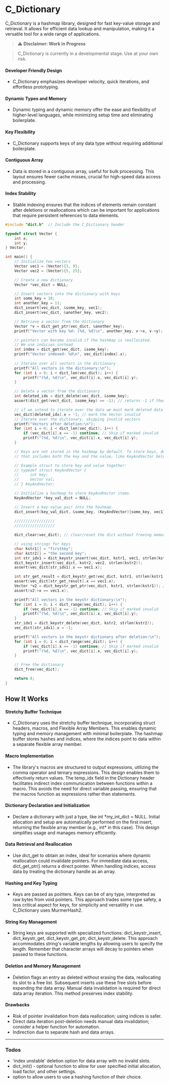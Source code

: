 # C_Dictionary
C_Dictionary is a hashmap library, designed for fast key-value storage and retrieval. It allows for efficient data lookup and manipulation, making it a versatile tool for a wide range of applications.

> :warning: **Disclaimer: Work in Progress**

> C_Dictionary is currently in a developmental stage. Use at your own risk.

#### Developer Friendly Design
- C_Dictionary emphasizes developer velocity, quick iterations, and effortless prototyping.

#### Dynamic Types and Memory
- Dynamic typing and dynamic memory offer the ease and flexibility of higher-level languages, while minimizing setup time and eliminating boilerplate.

#### Key Flexibility
- C_Dictionary supports keys of any data type without requiring additional boilerplate.

#### Contiguous Array
- Data is stored in a contiguous array, useful for bulk processing. This layout ensures fewer cache misses, crucial for high-speed data access and processing.

#### Index Stability
- Stable indexing ensures that the indices of elements remain constant after deletions or reallocations which can be important for applications that require persistent references to data elements.

```c
#include "dict.h"  // Include the C_Dictionary header

typedef struct Vector {
    int x;
    int y;
} Vector;

int main() {
    // Initialize two vectors
    Vector vec1 = (Vector){3, 9};
    Vector vec2 = (Vector){5, 25};

    // Create a new dictionary
    Vector *vec_dict = NULL;

    // Insert vectors into the dictionary with keys
    int some_key = 10;
    int another_key = 11;
    dict_insert(vec_dict, &some_key, vec1);
    dict_insert(vec_dict, &another_key, vec2);

    // Retrieve a vector from the dictionary
    Vector *v = dict_get_ptr(vec_dict, &another_key);  
    printf("Vector with key %d: (%d, %d)\n", another_key, v->x, v->y);

    // pointers can become invalid if the hashmap is reallocated. 
    // We use indicies instead
    int index = dict_get(vec_dict, &some_key);
    printf("Vector indexed: %d\n", vec_dict[index].x);
    
    // Iterate over all vectors in the dictionary
    printf("All vectors in the dictionary:\n");
    for (int i = 0; i < dict_len(vec_dict); i++) {
        printf("(%d, %d)\n", vec_dict[i].x, vec_dict[i].y);
    }

    // Delete a vector from the dictionary
    int deleted_idx = dict_delete(vec_dict, &some_key);
    assert(dict_get(vect_dict, &some_key) == -1); // returns -1 if there is no entry found

    // if we intend to iterate over the data we must mark deleted data as invalid
    vec_dict[deleted_idx].x = -1; // mark the Vector invalid
    // Iterate over the dictionary, skipping invalid vectors
    printf("Vectors after deletion:\n");
    for (int i = 0; i < dict_len(vec_dict); i++) {
        if (vec_dict[i].x == -1) continue; // Skip if marked invalid
        printf("(%d, %d)\n", vec_dict[i].x, vec_dict[i].y); 
    }

    // Keys are not stored in the hashmap by default. To store keys, define a struct 
    // that includes both the key and the value, like KeyAndVector below.

    // Example struct to store key and value together:
    // typedef struct KeyAndVector {
    //     int key;
    //     Vector val;
    // } KeyAndVector;

    // Initialize a hashmap to store KeyAndVector items.
    KeyAndVector *key_val_dict = NULL;

    // Insert a key-value pair into the hashmap.
    dict_insert(key_val_dict, &some_key, (KeyAndVector){some_key, vec1});
    
    //////////////////
    //////////////////

    dict_clear(vec_dict); // clear/reset the dict without freeing memory

    // using strings for keys
    char kstr1[] = "firstkey";
    char kstr2[] = "the second key";
    int str_idx1 = dict_keystr_insert(vec_dict, kstr1, vec1, strlen(kstr1));
    dict_keystr_insert(vec_dict, kstr2, vec2, strlen(kstr2));
    assert(vec_dict[str_idx1].x == vec1.x);

    int str_get_result = dict_keystr_get(vec_dict, kstr1, strlen(kstr1)); // get data/val index
    assert(vec_dict[str_get_result].x == vec1.x);
    Vector *v2 = dict_keystr_get_ptr(vec_dict, kstr1, strlen(kstr1)); // get ptr to data/val
    assert(v2->x == vec1.x);

    printf("All vectors in the keystr dictionary:\n");
    for (int i = 0; i < dict_range(vec_dict); i++) {
        if (vec_dict[i].x == -1) continue; // Skip if marked invalid
        printf("(%d, %d)\n", vec_dict[i].x, vec_dict[i].y);
    }
    str_idx1 = dict_keystr_delete(vec_dict, kstr2, strlen(kstr2));
    vec_dict[str_idx1].x = -1;

    printf("All vectors in the keystr dictionary after deletion:\n");
    for (int i = 0; i < dict_range(vec_dict); i++) {
        if (vec_dict[i].x == -1) continue; // Skip if marked invalid
        printf("(%d, %d)\n", vec_dict[i].x, vec_dict[i].y);
    }

    // Free the dictionary
    dict_free(vec_dict);

    return 0;
}
```
## How It Works

#### Stretchy Buffer Technique
- C_Dictionary uses the stretchy buffer technique, incorporating struct headers, macros, and Flexible Array Members. This enables dynamic typing and memory management with minimal boilerplate. The hashmap buffer stores hashes and indices, where the indices point to data within a separate flexible array member. 

#### Macro Implementation
- The library's macros are structured to output expressions, utilizing the comma operator and ternary expressions. This design enables them to effectively return values. The temp_idx field in the Dictionary header facilitates indirect index communication between functions within a macro. This avoids the need for direct variable passing, ensuring that the macros function as expressions rather than statements.

#### Dictionary Declaration and Initialization
- Declare a dictionary with just a type, like int \*my_int_dict = NULL. Initial allocation and setup are automatically performed on the first insert, returning the flexible array member (e.g., int\* in this case). This design simplifies usage and manages memory efficiently.

#### Data Retrieval and Reallocation
- Use dict_get to obtain an index, ideal for scenarios where dynamic reallocation could invalidate pointers. For immediate data access, dict_get_ptr() returns a direct pointer. When handling indices, access data by treating the dictionary handle as an array.

#### Hashing and Key Typing
- Keys are passed as pointers. Keys can be of any type, interpreted as raw bytes from void pointers. This approach trades some type safety, a less critical aspect for keys, for simplicity and versatility in use. C_Dictionary uses MurmerHash2.

#### String Key Management
- String keys are supported with specialized functions: dict_keystr_insert, dict_keystr_get, dict_keystr_get_ptr, dict_keystr_delete. This approach accommodates string's variable lengths by allowing users to specify the length. Remember that character arrays will decay to pointers when passed to these functions.

#### Deletion and Memory Management
- Deletion flags an entry as deleted without erasing the data, reallocating its slot to a free list. Subsequent inserts use these free slots before expanding the data array. Manual data invalidation is required for direct data array iteration. This method preserves index stability.

#### Drawbacks
- Risk of pointer invalidation from data reallocation; using indices is safer.
- Direct data iteration post-deletion needs manual data invalidation; consider a helper function for automation.
- Indirection due to separate hash and data arrays.

---
### Todos
- 'index unstable' deletion option for data array with no invalid slots.
- dict_init() - optional function to allow for user specified initial allocation, load factor, and other settings.
- option to allow users to use a hashing function of their choice.
